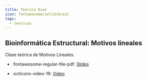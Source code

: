 ```yaml
---
title: Teorica Diez
icon: fontawesome/solid/brain
tags: 
  - teoricas
---
```


## Bioinformática Estructural: Motivos lineales

Clase teórica de Motivos Lineales.

* :fontawesome-regular-file-pdf: [Slides](https://drive.google.com/open?id=1OkAe0JKfXa_QGSo55f6gfDEwmsCEQkjN&usp=drive_link) 

 * :octicons-video-16: [Video](https://drive.google.com/file/d/1oYLtxX4YAMU3oAUa6dAdX3vLeK623Z42/view?usp=drive_link)